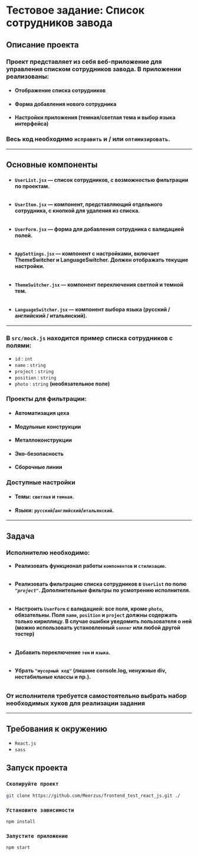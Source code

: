 # Тестовое задание: Список сотрудников завода

## Описание проекта
### Проект представляет из себя веб-приложение для управления списком сотрудников завода. В приложении реализованы:
- #### Отображение списка сотрудников
- #### Форма добавления нового сотрудника
- #### Настройки приложения (темная/светлая тема и выбор языка интерфейса)

### Весь код необходимо `исправить` и / или `оптимизировать`.

---
## Основные компоненты

- #### `UserList.jsx` — список сотрудников, с возможностью фильтрации по проектам.
######
- #### `UserItem.jsx` — компонент, представляющий отдельного сотрудника, с кнопкой для удаления из списка.
######
- #### `UserForm.jsx` — форма для добавления сотрудника с валидацией полей.
######
- #### `AppSettings.jsx` — компонент с настройками, включает ThemeSwitcher и LanguageSwitcher. Должен отображать текущие настройки.
######
- #### `ThemeSwitcher.jsx` — компонент переключения светлой и темной тем.
######
- #### `LanguageSwitcher.jsx` — компонент выбора языка (русский / английский / итальянский).

---

### В `src/mock.js` находится пример списка сотрудников с полями:

- `id` : `int`
- `name` : `string`
- `project` : `string`
- `position` : `string`
- `photo` : `string` **(необязательное поле)**

### Проекты для фильтрации:
- #### Автоматизация цеха
- #### Модульные конструкции
- #### Металлоконструкции
- #### Эко-безопасность
- #### Сборочные линии

### Доступные настройки
- #### Темы: `светлая` и `темная`.
- #### Языки: `русский`/`английский`/`итальянский`.

---
## Задача
### Исполнителю необходимо:

- **Реализовать функционал работы `компонентов` и `стилизацию`.**
######
- **Реализовать фильтрацию списка сотрудников в `UserList` по полю *`"project"`*. Дополнительные фильтры по усмотрению исполнителя.**
######
- **Настроить `UserForm` с валидацией: все поля, кроме `photo`, обязательны. Поля `name`, `position` и `project` должны содержать только кириллицу. В случае ошибки уведомить пользователя о ней (можно использовать установленный `sonner` или любой другой тостер)**
######
- **Добавить переключение `тем` и `языка`.**
######
- **Убрать `"мусорный код"` (лишние console.log, ненужные div, нестабильные классы и пр.).**
######
### **От исполнителя требуется самостоятельно выбрать набор необходимых хуков для реализации задания**

---
## Требования к окружению
- `React.js`
- `sass`


## Запуск проекта

### `Скопируйте проект`

```bash
git clone https://github.com/Meerzus/frontend_test_react_js.git ./
```

### `Установите зависимости`

```bash
npm install
```

### `Запустите приложение`

```bash
npm start
```

